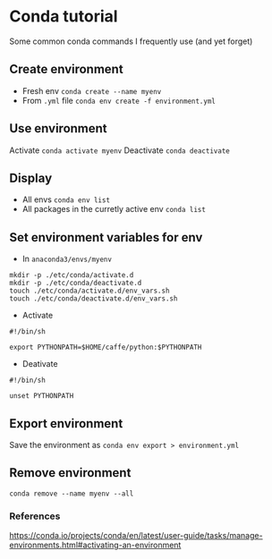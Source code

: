 # Conda tutorial
Some common conda commands I frequently use (and yet forget)

## Create environment
- Fresh env `conda create --name myenv`  
- From `.yml` file `conda env create -f environment.yml`

## Use environment
Activate `conda activate myenv`
Deactivate `conda deactivate`

## Display
- All envs `conda env list`
- All packages in the curretly active env `conda list`

## Set environment variables for env
- In `anaconda3/envs/myenv`
```
mkdir -p ./etc/conda/activate.d
mkdir -p ./etc/conda/deactivate.d
touch ./etc/conda/activate.d/env_vars.sh
touch ./etc/conda/deactivate.d/env_vars.sh
```
- Activate
```
#!/bin/sh

export PYTHONPATH=$HOME/caffe/python:$PYTHONPATH
```
- Deativate
```
#!/bin/sh

unset PYTHONPATH
```

## Export environment
Save the environment as  `conda env export > environment.yml`

## Remove environment
`conda remove --name myenv --all`

### References
https://conda.io/projects/conda/en/latest/user-guide/tasks/manage-environments.html#activating-an-environment
